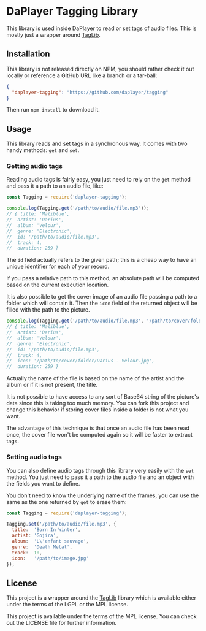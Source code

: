 # DaPlayer Tagging Library

This library is used inside DaPlayer to read or set tags of audio files.
This is mostly just a wrapper around [TagLib](http://taglib.github.io).

## Installation

This library is not released directly on NPM, you should rather check
it out locally or reference a GitHub URL like a branch or a tar-ball:

~~~json
{
  "daplayer-tagging": "https://github.com/daplayer/tagging"
}
~~~

Then run `npm install` to download it.

## Usage

This library reads and set tags in a synchronous way. It comes with two
handy methods: `get` and `set`.

### Getting audio tags

Reading audio tags is fairly easy, you just need to rely on the `get` method
and pass it a path to an audio file, like:

~~~javascript
const Tagging = require('daplayer-tagging');

console.log(Tagging.get('/path/to/audio/file.mp3'));
// { title: 'Maliblue',
//  artist: 'Darius',
//  album: 'Velour',
//  genre: 'Electronic',
//  id: '/path/to/audio/file.mp3',
//  track: 4,
//  duration: 259 }
~~~

The `id` field actually refers to the given path; this is a cheap way to have
an unique identifier for each of your record.

If you pass a relative path to this method, an absolute path will be computed
based on the current execution location.

It is also possible to get the cover image of an audio file passing a path to
a folder which will contain it. Then the `icon` field of the returned object
will be filled with the path to the picture.

~~~javascript
console.log(Tagging.get('/path/to/audio/file.mp3', '/path/to/cover/folder'));
// { title: 'Maliblue',
//  artist: 'Darius',
//  album: 'Velour',
//  genre: 'Electronic',
//  id: '/path/to/audio/file.mp3',
//  track: 4,
//  icon: '/path/to/cover/folder/Darius - Velour.jpg',
//  duration: 259 }
~~~

Actually the name of the file is based on the name of the artist and the album
or if it is not present, the title.

It is not possible to have access to any sort of Base64 string of the picture's
data since this is taking too much memory. You can fork this project and change
this behavior if storing cover files inside a folder is not what you want.

The advantage of this technique is that once an audio file has been read once,
the cover file won't be computed again so it will be faster to extract tags.

### Setting audio tags

You can also define audio tags through this library very easily with the `set`
method. You just need to pass it a path to the audio file and an object with
the fields you want to define.

You don't need to know the underlying name of the frames, you can use the same
as the one returned by `get` to erase them:

~~~javascript
const Tagging = require('daplayer-tagging');

Tagging.set('/path/to/audio/file.mp3', {
  title:  'Born In Winter',
  artist: 'Gojira',
  album:  'L\'enfant sauvage',
  genre:  'Death Metal',
  track:  10,
  icon:   '/path/to/image.jpg'
});
~~~

## License

This project is a wrapper around the [TagLib](http://taglib.github.io) library which
is available either under the terms of the LGPL or the MPL license.

This project is available under the terms of the MPL license. You can check out the
LICENSE file for further information.
